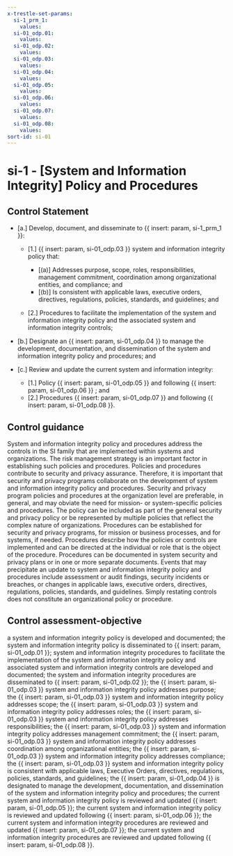 ```yaml
---
x-trestle-set-params:
  si-1_prm_1:
    values:
  si-01_odp.01:
    values:
  si-01_odp.02:
    values:
  si-01_odp.03:
    values:
  si-01_odp.04:
    values:
  si-01_odp.05:
    values:
  si-01_odp.06:
    values:
  si-01_odp.07:
    values:
  si-01_odp.08:
    values:
sort-id: si-01
---
```


# si-1 - \[System and Information Integrity\] Policy and Procedures

## Control Statement

- \[a.\] Develop, document, and disseminate to {{ insert: param, si-1_prm_1 }}:

  - \[1.\] {{ insert: param, si-01_odp.03 }} system and information integrity policy that:

    - \[(a)\] Addresses purpose, scope, roles, responsibilities, management commitment, coordination among organizational entities, and compliance; and
    - \[(b)\] Is consistent with applicable laws, executive orders, directives, regulations, policies, standards, and guidelines; and

  - \[2.\] Procedures to facilitate the implementation of the system and information integrity policy and the associated system and information integrity controls;

- \[b.\] Designate an {{ insert: param, si-01_odp.04 }} to manage the development, documentation, and dissemination of the system and information integrity policy and procedures; and

- \[c.\] Review and update the current system and information integrity:

  - \[1.\] Policy {{ insert: param, si-01_odp.05 }} and following {{ insert: param, si-01_odp.06 }} ; and
  - \[2.\] Procedures {{ insert: param, si-01_odp.07 }} and following {{ insert: param, si-01_odp.08 }}.

## Control guidance

System and information integrity policy and procedures address the controls in the SI family that are implemented within systems and organizations. The risk management strategy is an important factor in establishing such policies and procedures. Policies and procedures contribute to security and privacy assurance. Therefore, it is important that security and privacy programs collaborate on the development of system and information integrity policy and procedures. Security and privacy program policies and procedures at the organization level are preferable, in general, and may obviate the need for mission- or system-specific policies and procedures. The policy can be included as part of the general security and privacy policy or be represented by multiple policies that reflect the complex nature of organizations. Procedures can be established for security and privacy programs, for mission or business processes, and for systems, if needed. Procedures describe how the policies or controls are implemented and can be directed at the individual or role that is the object of the procedure. Procedures can be documented in system security and privacy plans or in one or more separate documents. Events that may precipitate an update to system and information integrity policy and procedures include assessment or audit findings, security incidents or breaches, or changes in applicable laws, executive orders, directives, regulations, policies, standards, and guidelines. Simply restating controls does not constitute an organizational policy or procedure.

## Control assessment-objective

a system and information integrity policy is developed and documented;
the system and information integrity policy is disseminated to {{ insert: param, si-01_odp.01 }};
system and information integrity procedures to facilitate the implementation of the system and information integrity policy and associated system and information integrity controls are developed and documented;
the system and information integrity procedures are disseminated to {{ insert: param, si-01_odp.02 }};
the {{ insert: param, si-01_odp.03 }} system and information integrity policy addresses purpose;
the {{ insert: param, si-01_odp.03 }} system and information integrity policy addresses scope;
the {{ insert: param, si-01_odp.03 }} system and information integrity policy addresses roles;
the {{ insert: param, si-01_odp.03 }} system and information integrity policy addresses responsibilities;
the {{ insert: param, si-01_odp.03 }} system and information integrity policy addresses management commitment;
the {{ insert: param, si-01_odp.03 }} system and information integrity policy addresses coordination among organizational entities;
the {{ insert: param, si-01_odp.03 }} system and information integrity policy addresses compliance;
the {{ insert: param, si-01_odp.03 }} system and information integrity policy is consistent with applicable laws, Executive Orders, directives, regulations, policies, standards, and guidelines;
the {{ insert: param, si-01_odp.04 }} is designated to manage the development, documentation, and dissemination of the system and information integrity policy and procedures;
the current system and information integrity policy is reviewed and updated {{ insert: param, si-01_odp.05 }};
the current system and information integrity policy is reviewed and updated following {{ insert: param, si-01_odp.06 }};
the current system and information integrity procedures are reviewed and updated {{ insert: param, si-01_odp.07 }};
the current system and information integrity procedures are reviewed and updated following {{ insert: param, si-01_odp.08 }}.
